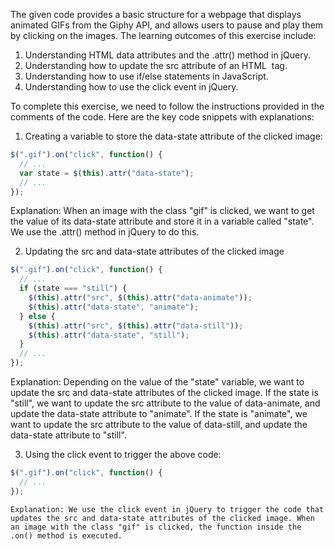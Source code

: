 The given code provides a basic structure for a webpage that displays animated GIFs from the Giphy API, and allows users to pause and play them by clicking on the images. The learning outcomes of this exercise include:

1.  Understanding HTML data attributes and the .attr() method in jQuery.
2.  Understanding how to update the src attribute of an HTML <img> tag.
3.  Understanding how to use if/else statements in JavaScript.
4.  Understanding how to use the click event in jQuery.

To complete this exercise, we need to follow the instructions provided in the comments of the code. Here are the key code snippets with explanations:

1.  Creating a variable to store the data-state attribute of the clicked image:

```javascript
$(".gif").on("click", function() {
  // ...
  var state = $(this).attr("data-state");
  // ...
});

```

Explanation: When an image with the class "gif" is clicked, we want to get the value of its data-state attribute and store it in a variable called "state". We use the .attr() method in jQuery to do this.

2.  Updating the src and data-state attributes of the clicked image

```javascript
$(".gif").on("click", function() {
  // ...
  if (state === "still") {
    $(this).attr("src", $(this).attr("data-animate"));
    $(this).attr("data-state", "animate");
  } else {
    $(this).attr("src", $(this).attr("data-still"));
    $(this).attr("data-state", "still");
  }
  // ...
});

```

Explanation: Depending on the value of the "state" variable, we want to update the src and data-state attributes of the clicked image. If the state is "still", we want to update the src attribute to the value of data-animate, and update the data-state attribute to "animate". If the state is "animate", we want to update the src attribute to the value of data-still, and update the data-state attribute to "still".

3.  Using the click event to trigger the above code:

```javascript
$(".gif").on("click", function() {
  // ...
});
```

	Explanation: We use the click event in jQuery to trigger the code that updates the src and data-state attributes of the clicked image. When an image with the class "gif" is clicked, the function inside the .on() method is executed.